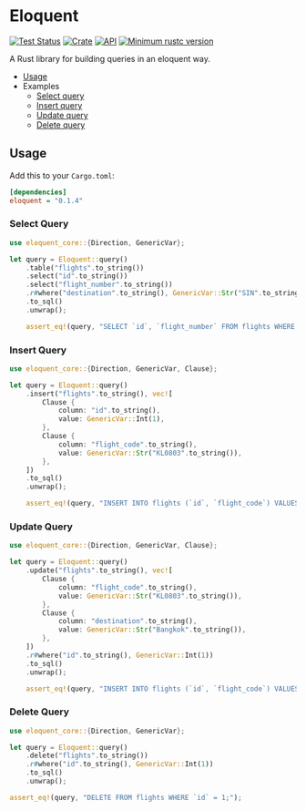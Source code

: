 # Eloquent

[![Test Status](https://github.com/tjardoo/eloquent-rs/workflows/test/badge.svg?event=push)](https://github.com/tjardoo/eloquent-rs/actions)
[![Crate](https://img.shields.io/crates/v/eloquent.svg)](https://crates.io/crates/eloquent)
[![API](https://docs.rs/eloquent/badge.svg)](https://docs.rs/eloquent)
[![Minimum rustc version](https://img.shields.io/badge/rustc-1.56+-lightgray.svg)](https://github.com/tjardoo/eloquent-rs#rust-version-requirements)

A Rust library for building queries in an eloquent way.

- [Usage](#usage)
- Examples
  - [Select query](#select-query)
  - [Insert query](#insert-query)
  - [Update query](#update-query)
  - [Delete query](#delete-query)

## Usage

Add this to your `Cargo.toml`:

```ini
[dependencies]
eloquent = "0.1.4"
```

### Select Query

```rust
use eloquent_core::{Direction, GenericVar};

let query = Eloquent::query()
    .table("flights".to_string())
    .select("id".to_string())
    .select("flight_number".to_string())
    .r#where("destination".to_string(), GenericVar::Str("SIN".to_string()))
    .to_sql()
    .unwrap();

    assert_eq!(query, "SELECT `id`, `flight_number` FROM flights WHERE `destination` = \"SIN\";");
```

### Insert Query

```rust
use eloquent_core::{Direction, GenericVar, Clause};

let query = Eloquent::query()
    .insert("flights".to_string(), vec![
        Clause {
            column: "id".to_string(),
            value: GenericVar::Int(1),
        },
        Clause {
            column: "flight_code".to_string(),
            value: GenericVar::Str("KL0803".to_string()),
        },
    ])
    .to_sql()
    .unwrap();

    assert_eq!(query, "INSERT INTO flights (`id`, `flight_code`) VALUES (1, \"KL0803\");");
```

### Update Query

```rust
use eloquent_core::{Direction, GenericVar, Clause};

let query = Eloquent::query()
    .update("flights".to_string(), vec![
        Clause {
            column: "flight_code".to_string(),
            value: GenericVar::Str("KL0803".to_string()),
        },
        Clause {
            column: "destination".to_string(),
            value: GenericVar::Str("Bangkok".to_string()),
        },
    ])
    .r#where("id".to_string(), GenericVar::Int(1))
    .to_sql()
    .unwrap();

    assert_eq!(query, "INSERT INTO flights (`id`, `flight_code`) VALUES (1, \"KL0803\") WHERE `id` = 1;");
```

### Delete Query

```rust
use eloquent_core::{Direction, GenericVar};

let query = Eloquent::query()
    .delete("flights".to_string())
    .r#where("id".to_string(), GenericVar::Int(1))
    .to_sql()
    .unwrap();

assert_eq!(query, "DELETE FROM flights WHERE `id` = 1;");
```
